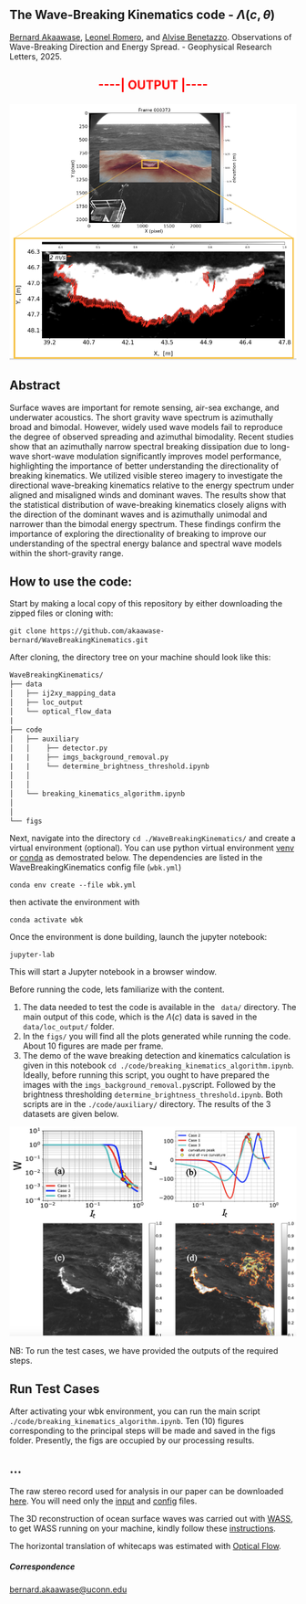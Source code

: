 ## The Wave-Breaking Kinematics code - $\Lambda(c, \theta)$ 

[Bernard Akaawase](https://marinesciences.uconn.edu/person/bernard-akaawase/), [Leonel Romero](https://marinesciences.uconn.edu/person/leonel-romero/), and [Alvise Benetazzo](http://www.ismar.cnr.it/people/benetazzo-alvise?set_language=en&cl=en). Observations of Wave-Breaking Direction and Energy Spread. - Geophysical Research Letters, 2025. 
## <p align="center" style="font-size: 40 px; color: red;"> ----| OUTPUT |---- </p>

<div align="center">
    <img src="utils/breaker_example.png" width="600">
</div>

## Abstract 
Surface waves are important for remote sensing, air-sea exchange, and underwater acoustics. 
The short gravity wave spectrum is azimuthally broad and bimodal. However, widely used wave models fail to reproduce the degree of observed spreading and azimuthal bimodality. 
Recent studies show that an azimuthally narrow spectral breaking dissipation due to long-wave short-wave modulation significantly improves model performance, highlighting the importance of better understanding the directionality of breaking kinematics.
We utilized visible stereo imagery to investigate the directional wave-breaking kinematics relative to the energy spectrum under aligned and misaligned winds and dominant waves.
The results show that the statistical distribution of wave-breaking kinematics closely aligns with the direction of the dominant waves and is azimuthally unimodal and narrower than the bimodal energy spectrum. 
These findings confirm the importance of exploring the directionality of breaking to improve our understanding of the spectral energy balance and spectral wave models within the short-gravity range.

## How to use the code:

Start by making a local copy of this repository by either downloading the zipped files or cloning with:

``` 
git clone https://github.com/akaawase-bernard/WaveBreakingKinematics.git
```

After cloning, the directory tree on your machine should look like this:
```
WaveBreakingKinematics/
├── data
│   ├── ij2xy_mapping_data
│   ├── loc_output
│   └── optical_flow_data
|
├── code
│   ├── auxiliary
│   │    ├── detector.py
|   |    ├── imgs_background_removal.py
|   |    └── determine_brightness_threshold.ipynb
│   │    
│   │    
│   └── breaking_kinematics_algorithm.ipynb
│        
│        
└── figs
```
Next, navigate into the directory `cd ./WaveBreakingKinematics/` and create a virtual environment (optional). You can use python virtual environment [venv](https://docs.python.org/3/library/venv.html#creating-virtual-environments) or [conda](https://anaconda.org/) as demostrated below. The dependencies are listed in the WaveBreakingKinematics config file (`wbk.yml`)   
```
conda env create --file wbk.yml
``` 
then activate the environment with  
```
conda activate wbk
```
Once the environment is done building, launch the jupyter notebook:
```
jupyter-lab
```
This will start a Jupyter notebook in a browser window.

Before running the code, lets familiarize with the content. 
1. The data needed to test the code is available in the ` data/` directory. The main output of this code, which is the $\Lambda(c)$ data is saved in the `data/loc_output/` folder.
2. In the `figs/` you will find all the plots generated while running the code. About 10 figures are made per frame.
3. The demo of the wave breaking detection and kinematics calculation is given in this notebook `cd ./code/breaking_kinematics_algorithm.ipynb`. Ideally, before running this script, you ought to have prepared the images with the `imgs_background_removal.py`script. Followed by the brightness thresholding `determine_brightness_threshold.ipynb`. Both scripts are in the `./code/auxiliary/` directory.
The results of the 3 datasets are given below.
<div align="center">
    <img src="utils/brightness_thrsh.png" width="600">
</div>


 NB: To run the test cases, we have provided the outputs of the required steps.

## Run Test Cases
After activating your wbk environment, you can run the main script `./code/breaking_kinematics_algorithm.ipynb`. Ten (10) figures corresponding to the principal steps will be made and saved in the figs folder. Presently, the figs are occupied by our processing results.

## ... 

The raw stereo record used for analysis in our paper can be downloaded [here](https://data-dataref.ifremer.fr/stereo/AA_2015/2015-03-05_10-35-00_12Hz/). You will need only the [input](https://data-dataref.ifremer.fr/stereo/AA_2015/2015-03-05_10-35-00_12Hz/input/) and [config](https://data-dataref.ifremer.fr/stereo/AA_2015/2015-03-05_10-35-00_12Hz/config/) files. 

The 3D reconstruction of ocean surface waves was carried out with [WASS](https://sites.google.com/unive.it/wass/software/wass), to get WASS running on your machine, kindly follow these [instructions](https://sites.google.com/unive.it/wass/software/wass/getting-started?authuser=0). 

The horizontal translation of whitecaps was estimated with [Optical Flow]([https://pivlab.blogspot.com](https://docs.opencv.org/3.4/d4/dee/tutorial_optical_flow.html)/).

##### Correspondence 
<bernard.akaawase@uconn.edu>


